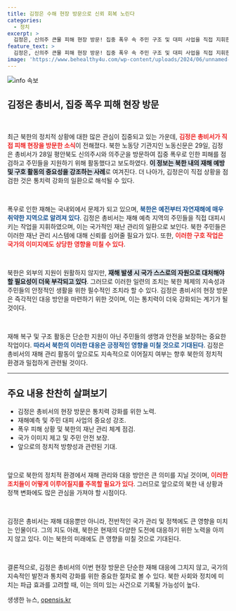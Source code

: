 ```yaml
---
title: 김정은 수해 현장 방문으로 신뢰 회복 노린다
categories:
  - 정치
excerpt: >
  김정은, 신의주 큰물 피해 현장 방문! 집중 폭우 속 주민 구조 및 대피 사업을 직접 지휘한 김 총비서의 행동이 북한 내 이목을 집중시키고 있다. 이 사안의 배경을 알아보자!
feature_text: >
  김정은, 신의주 큰물 피해 현장 방문! 집중 폭우 속 주민 구조 및 대피 사업을 직접 지휘한 김 총비서의 행동이 북한 내 이목을 집중시키고 있다. 이 사안의 배경을 알아보자!
image: 'https://www.behealthy4u.com/wp-content/uploads/2024/06/unnamed-file.png'
---
```


<p><img src="https://www.behealthy4u.com/wp-content/uploads/2024/06/unnamed-file.png" alt="info 속보" /></p>

<h2 data-ke-size="size26">김정은 총비서, 집중 폭우 피해 현장 방문</h2>

<p data-ke-size="size16">&nbsp;</p>  

<p>최근 북한의 정치적 상황에 대한 많은 관심이 집중되고 있는 가운데, <b><span style="color: #ee2323;">김정은 총비서가 직접 피해 현장을 방문한 소식</span></b>이 전해졌다. 북한 노동당 기관지인 노동신문은 29일, 김정은 총비서가 28일 평안북도 신의주시와 의주군을 방문하여 집중 폭우로 인한 피해를 점검하고 주민들을 지원하기 위해 활동했다고 보도하였다. <b><span style="background-color: #21538527;">이 정보는 북한 내의 재해 예방 및 구호 활동의 중요성을 강조하는 사례</span></b>로 여겨진다. 더 나아가, 김정은이 직접 상황을 점검한 것은 통치력 강화의 일환으로 해석될 수 있다. </p>

<p data-ke-size="size16">&nbsp;</p>  

<p>폭우로 인한 재해는 국내외에서 문제가 되고 있으며, <b><span style="color: #1a5490;">북한은 예전부터 자연재해에 매우 취약한 지역으로 알려져 있다</span></b>. 김정은 총비서는 재해 예측 지역의 주민들을 직접 대피시키는 작업을 지휘하였으며, 이는 국가적인 재난 관리의 일환으로 보인다. 북한 주민들은 이러한 재난 관리 시스템에 대해 신뢰를 심어줄 필요가 있다. 또한, <b><span style="color: #ee2323;">이러한 구호 작업은 국가의 이미지에도 상당한 영향을 미칠 수 있다</span></b>. </p>

<p data-ke-size="size16">&nbsp;</p>  

<p>북한은 외부의 지원이 원활하지 않지만, <b><span style="background-color: #21538527;">재해 발생 시 국가 스스로의 자원으로 대처해야 할 필요성이 더욱 부각되고 있다</span></b>. 그러므로 이러한 일련의 조치는 북한 체제의 지속성과 주민들의 안정적인 생활을 위한 필수적인 조치라 할 수 있다. 김정은 총비서의 현장 방문은 즉각적인 대응 방안을 마련하기 위한 것이며, 이는 통치력이 더욱 강화되는 계기가 될 것이다.</p>

<p data-ke-size="size16">&nbsp;</p>  

<p>재해 복구 및 구조 활동은 단순한 지원이 아닌 주민들의 생명과 안전을 보장하는 중요한 작업이다. <b><span style="color: #1a5490;">따라서 북한의 이러한 대응은 긍정적인 영향을 미칠 것으로 기대된다</span></b>. 김정은 총비서의 재해 관리 활동이 앞으로도 지속적으로 이어질지 여부는 향후 북한의 정치적 환경과 밀접하게 관련될 것이다. </p>

<hr style="height:1px;border:none;color:#333;background-color:#333;" />

<h2>주요 내용 찬찬히 살펴보기</h2>

<ul>
    <li>김정은 총비서의 현장 방문은 통치력 강화를 위한 노력.</li>
    <li>재해예측 및 주민 대피 사업의 중요성 강조.</li>
    <li>폭우 피해 상황 및 북한의 재난 관리 체계 점검.</li>
    <li>국가 이미지 제고 및 주민 안전 보장.</li>
    <li>앞으로의 정치적 방향성과 관련된 기대.</li>
</ul>

<p data-ke-size="size16">&nbsp;</p>  

<p>앞으로 북한의 정치적 환경에서 재해 관리와 대응 방안은 큰 의미를 지닐 것이며, <b><span style="color: #ee2323;">이러한 조치들이 어떻게 이루어질지를 주목할 필요가 있다</span></b>. 그러므로 앞으로의 북한 내 상황과 정책 변화에도 많은 관심을 가져야 할 시점이다. </p>

<p data-ke-size="size16">&nbsp;</p>  

<p>김정은 총비서는 재해 대응뿐만 아니라, 전반적인 국가 관리 및 정책에도 큰 영향을 미치는 인물이다. 그의 지도 아래, 북한은 현재의 다양한 도전에 대응하기 위한 노력을 아끼지 않고 있다. 이는 북한의 미래에도 큰 영향을 미칠 것으로 기대된다. </p>

<p data-ke-size="size16">&nbsp;</p>  

<p>결론적으로, 김정은 총비서의 이번 현장 방문은 단순한 재해 대응에 그치지 않고, 국가의 지속적인 발전과 통치력 강화를 위한 중요한 절차로 볼 수 있다. 북한 사회와 정치에 미치는 파급 효과를 고려할 때, 이는 의미 있는 사건으로 기록될 가능성이 높다.</p>
생생한 뉴스, <a href="https://opensis.kr" rel="dofollow">opensis.kr</a>


